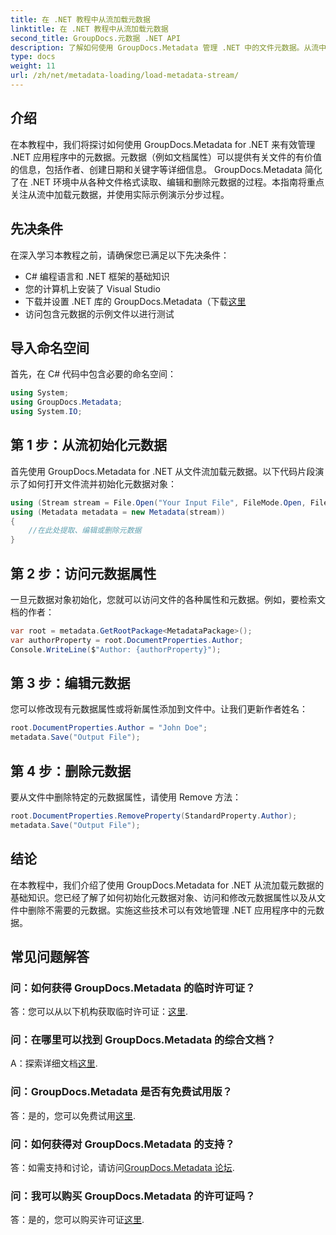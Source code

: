 ```yaml
---
title: 在 .NET 教程中从流加载元数据
linktitle: 在 .NET 教程中从流加载元数据
second_title: GroupDocs.元数据 .NET API
description: 了解如何使用 GroupDocs.Metadata 管理 .NET 中的文件元数据。从流中加载、编辑和删除元数据的分步指南。
type: docs
weight: 11
url: /zh/net/metadata-loading/load-metadata-stream/
---
```

## 介绍
在本教程中，我们将探讨如何使用 GroupDocs.Metadata for .NET 来有效管理 .NET 应用程序中的元数据。元数据（例如文档属性）可以提供有关文件的有价值的信息，包括作者、创建日期和关键字等详细信息。 GroupDocs.Metadata 简化了在 .NET 环境中从各种文件格式读取、编辑和删除元数据的过程。本指南将重点关注从流中加载元数据，并使用实际示例演示分步过程。
## 先决条件
在深入学习本教程之前，请确保您已满足以下先决条件：
- C# 编程语言和 .NET 框架的基础知识
- 您的计算机上安装了 Visual Studio
- 下载并设置 .NET 库的 GroupDocs.Metadata（下载[这里](https://releases.groupdocs.com/metadata/net/）)
- 访问包含元数据的示例文件以进行测试

## 导入命名空间
首先，在 C# 代码中包含必要的命名空间：
```csharp
using System;
using GroupDocs.Metadata;
using System.IO;
```
## 第 1 步：从流初始化元数据
首先使用 GroupDocs.Metadata for .NET 从文件流加载元数据。以下代码片段演示了如何打开文件流并初始化元数据对象：

```csharp
using (Stream stream = File.Open("Your Input File", FileMode.Open, FileAccess.ReadWrite))
using (Metadata metadata = new Metadata(stream))
{
    //在此处提取、编辑或删除元数据
}
```
## 第 2 步：访问元数据属性
一旦元数据对象初始化，您就可以访问文件的各种属性和元数据。例如，要检索文档的作者：

```csharp
var root = metadata.GetRootPackage<MetadataPackage>();
var authorProperty = root.DocumentProperties.Author;
Console.WriteLine($"Author: {authorProperty}");
```
## 第 3 步：编辑元数据
您可以修改现有元数据属性或将新属性添加到文件中。让我们更新作者姓名：

```csharp
root.DocumentProperties.Author = "John Doe";
metadata.Save("Output File");
```
## 第 4 步：删除元数据
要从文件中删除特定的元数据属性，请使用 Remove 方法：

```csharp
root.DocumentProperties.RemoveProperty(StandardProperty.Author);
metadata.Save("Output File");
```

## 结论
在本教程中，我们介绍了使用 GroupDocs.Metadata for .NET 从流加载元数据的基础知识。您已经了解了如何初始化元数据对象、访问和修改元数据属性以及从文件中删除不需要的元数据。实施这些技术可以有效地管理 .NET 应用程序中的元数据。

## 常见问题解答
### 问：如何获得 GroupDocs.Metadata 的临时许可证？
答：您可以从以下机构获取临时许可证：[这里](https://purchase.groupdocs.com/temporary-license/).
### 问：在哪里可以找到 GroupDocs.Metadata 的综合文档？
 A：探索详细文档[这里](https://reference.groupdocs.com/metadata/net/).
### 问：GroupDocs.Metadata 是否有免费试用版？
答：是的，您可以免费试用[这里](https://releases.groupdocs.com/).
### 问：如何获得对 GroupDocs.Metadata 的支持？
答：如需支持和讨论，请访问[GroupDocs.Metadata 论坛](https://forum.groupdocs.com/c/metadata/14).
### 问：我可以购买 GroupDocs.Metadata 的许可证吗？
答：是的，您可以购买许可证[这里](https://purchase.groupdocs.com/buy).